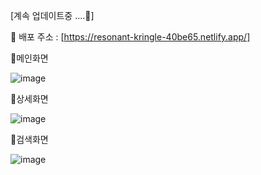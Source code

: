 [계속 업데이트중 ....🔧]

🔗 배포 주소 : [https://resonant-kringle-40be65.netlify.app/]

📍메인화면

![image](https://github.com/user-attachments/assets/e25fa884-8a1e-4847-aba1-68ce96901185)

📍상세화면

![image](https://github.com/user-attachments/assets/64db74ea-f463-4377-a87f-b03fba794965)

📍검색화면

![image](https://github.com/user-attachments/assets/f83616bc-69d3-45b4-b00b-4e1c27091dee)

